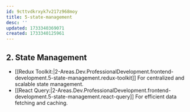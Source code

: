 ```yaml
---
id: 9cttvdkrxyk7v217z968moy
title: 5-state-management
desc: ''
updated: 1733340369071
created: 1733340125961
---
```


## 2. State Management
   
   - [[Redux Toolkit:|2-Areas.Dev.ProfessionalDevelopment.frontend-development.5-state-management.redux-toolkit]] For centralized and scalable state management.
   - [[React Query:|2-Areas.Dev.ProfessionalDevelopment.frontend-development.5-state-management.react-query]] For efficient data fetching and caching.